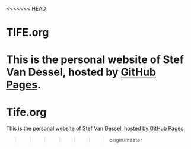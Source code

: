 <<<<<<< HEAD
# TIFE.org

This is the personal website of Stef Van Dessel, hosted by [GitHub Pages](http://pages.github.com).
=======
# Tife.org

This is the personal website of Stef Van Dessel, hosted by [GitHub Pages](http://pages.github.com).
>>>>>>> origin/master

